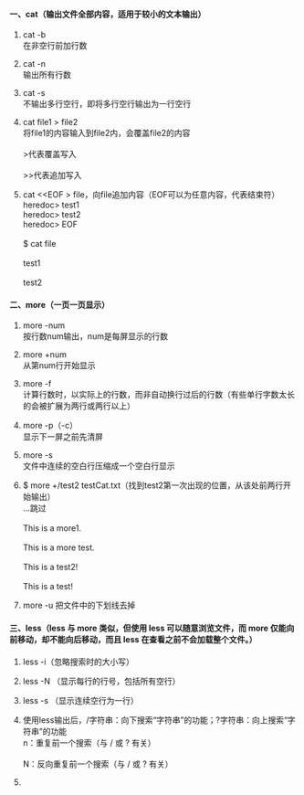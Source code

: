 #### 一、cat（输出文件全部内容，适用于较小的文本输出）
1. cat -b<br>
   在非空行前加行数

2. cat -n<br>
   输出所有行数

3. cat -s<br>
   不输出多行空行，即将多行空行输出为一行空行

4. cat file1 > file2<br>
   将file1的内容输入到file2内，会覆盖file2的内容</br><br>
   \>代表覆盖写入</br><br>
   \>>代表追加写入</br>

5. cat \<\<EOF > file，向file追加内容（EOF可以为任意内容，代表结束符）<br>
   heredoc> test1</r><br>
   heredoc> test2<br>
   heredoc> EOF</br><br>
   $ cat file</br><br>
    test1</br><br>
    test2</br>

#### 二、more（一页一页显示）
1. more -num<br>
   按行数num输出，num是每屏显示的行数

2. more +num<br>
   从第num行开始显示

3. more -f<br>
   计算行数时，以实际上的行数，而非自动换行过后的行数（有些单行字数太长的会被扩展为两行或两行以上）

4. more -p（-c）<br>
   显示下一屏之前先清屏

5. more -s<br>
   文件中连续的空白行压缩成一个空白行显示

6. $ more +/test2 testCat.txt（找到test2第一次出现的位置，从该处前两行开始输出）<br>
    ...跳过</br><br>
    This is a more1.</br><br>
    This is a more test.</br><br>
    This is a test2!</br><br>
    This is a test!</br>
7. more -u 把文件中的下划线去掉

#### 三、less（less 与 more 类似，但使用 less 可以随意浏览文件，而 more 仅能向前移动，却不能向后移动，而且 less 在查看之前不会加载整个文件。）
1. less -i（忽略搜索时的大小写）

2. less -N （显示每行的行号，包括所有空行）

3. less -s （显示连续空行为一行）

4. 使用less输出后，/字符串：向下搜索“字符串”的功能；?字符串：向上搜索“字符串”的功能<br>
    n：重复前一个搜索（与 / 或 ? 有关）</br><br>
    N：反向重复前一个搜索（与 / 或 ? 有关）</br>

5. 